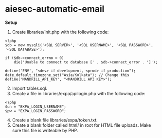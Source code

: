 # aiesec-automatic-email
**Setup**
1. Create libraries/init.php with the following code:
````
<?php
$db = new mysqli('<SQL SERVER>', '<SQL USERNAME>', '<SQL PASSWORD>', '<SQL DATABASE>');
  
if ($db->connect_errno > 0)
  	die('Unable to connect to database [' . $db->connect_error . ']');
  
define('ENV', "<dev> if development, <prod> if production");
date_default_timezone_set("Asia/Kolkata"); // Change this 
define('MANDRILL_API_KEY', "<MANDRILL API KEY>");
````
  
2. Import tables.sql.
3. Create a file in libraries/expa/apilogin.php with the following code:
````
<?php
$un = "EXPA_LOGIN_USERNAME";
$pw = "EXPA_LOGIN_PASSWORD";
````

4. Create a blank file libraries/expa/token.txt.
5. Create a blank folder called html/ in root for HTML file uploads. Make sure this file is writeable by PHP.